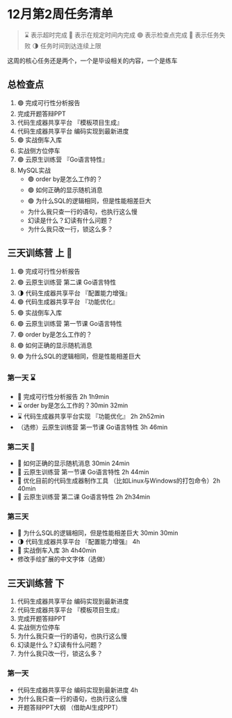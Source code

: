 # 12月第2周任务清单
> ⌛️ 表示超时完成
> 🍻 表示在规定时间内完成
> 🟢 表示检查点完成
> 🔴 表示任务失败
> 🌗 任务时间到达连续上限

这周的核心任务还是两个，一个是毕设相关的内容，一个是练车
## 总检查点
1. 🟢 完成可行性分析报告
2. 完成开题答辩PPT
3. 代码生成器共享平台 『模板项目生成』
4. 代码生成器共享平台 编码实现到最新进度
5. 🟢 实战倒车入库
6. 实战侧方位停车
7. 🟢 云原生训练营 『Go语言特性』
8. MySQL实战
    - 🟢 order by是怎么工作的？
    - 🟢 如何正确的显示随机消息
    - 🟢 为什么SQL的逻辑相同，但是性能相差巨大
    - 为什么我只查一行的语句，也执行这么慢
    - 幻读是什么？幻读有什么问题？
    - 为什么我只改一行，锁这么多？
## 三天训练营 上 🍻
1. 🟢 完成可行性分析报告
2. 🟢 云原生训练营 第二课 Go语言特性
3. 🌗 代码生成器共享平台 『配置能力增强』
4. 🟢 代码生成器共享平台 『功能优化』
5. 🟢 实战倒车入库
6. 🟢 云原生训练营 第一节课 Go语言特性
7. 🟢 order by是怎么工作的？
8. 🟢 如何正确的显示随机消息
9. 🟢 为什么SQL的逻辑相同，但是性能相差巨大
### 第一天 ⌛️
- 🍻  完成可行性分析报告 2h 1h9min
-  ⌛️ order by是怎么工作的？30min 32min
- ⌛️ 代码生成器共享平台实现 『功能优化』 2h 2h52min
- （选修）云原生训练营 第一节课 Go语言特性 3h 46min
### 第二天 🍻 
- 🍻 如何正确的显示随机消息 30min 24min
- 🍻 云原生训练营 第一节课 Go语言特性 2h 44min
- 🍻 优化目前的代码生成器制作工具 （比如Linux与Windows的打包命令）2h 40min
- 🍻 云原生训练营 第二课 Go语言特性 2h 2h34min
### 第三天
- 🍻 为什么SQL的逻辑相同，但是性能相差巨大 30min 30min
- 🌗 代码生成器共享平台 『配置能力增强』 4h
- 🍻 实战倒车入库 3h 4h40min
- 修改手绘扩展的中文字体（选做）
## 三天训练营 下
1. 代码生成器共享平台 编码实现到最新进度
2. 代码生成器共享平台 『模板项目生成』
3. 完成开题答辩PPT
4. 实战侧方位停车
5. 为什么我只查一行的语句，也执行这么慢
6. 幻读是什么？幻读有什么问题？
7. 为什么我只改一行，锁这么多？
### 第一天
- 代码生成器共享平台 编码实现到最新进度 4h
- 为什么我只查一行的语句，也执行这么慢
- 开题答辩PPT大纲 （借助AI生成PPT）

